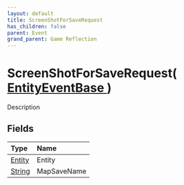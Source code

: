 ```yaml
---
layout: default
title: ScreenShotForSaveRequest
has_children: false
parent: Event
grand_parent: Game Reflection
---
```

# ScreenShotForSaveRequest( [ EntityEventBase ](/riftbreaker-wiki/docs/game-reflection/events/entity_event_base/) )
Description 

## Fields

| Type | Name |
|:----------|:--------------|
| [Entity](/riftbreaker-wiki/docs/game-reflection/classes/entity/) | Entity |
| [String](/riftbreaker-wiki/docs/game-reflection/components/string/) | MapSaveName |

